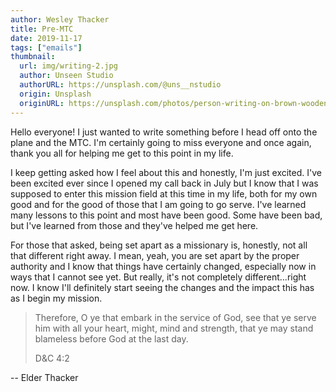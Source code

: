 ```yaml
---
author: Wesley Thacker
title: Pre-MTC
date: 2019-11-17
tags: ["emails"]
thumbnail:
  url: img/writing-2.jpg
  author: Unseen Studio
  authorURL: https://unsplash.com/@uns__nstudio
  origin: Unsplash
  originURL: https://unsplash.com/photos/person-writing-on-brown-wooden-table-near-white-ceramic-mug-s9CC2SKySJM
---
```


Hello everyone! I just wanted to write something before I head off onto the plane and the MTC. I'm certainly going to miss everyone and once again, thank you all for helping me get to this point in my life.

I keep getting asked how I feel about this and honestly, I'm just excited. I've been excited ever since I opened my call back in July but I know that I was supposed to enter this mission field at this time in my life, both for my own good and for the good of those that I am going to go serve. I've learned many lessons to this point and most have been good. Some have been bad, but I've learned from those and they've helped me get here.

For those that asked, being set apart as a missionary is, honestly, not all that different right away. I mean, yeah, you are set apart by the proper authority and I know that things have certainly changed, especially now in ways that I cannot see yet. But really, it's not completely different...right now. I know I'll definitely start seeing the changes and the impact this has as I begin my mission.

> Therefore, O ye that embark in the service of God, see that ye serve him with all your heart, might, mind and strength, that ye may stand blameless before God at the last day.
>
> D&C 4:2

--
Elder Thacker